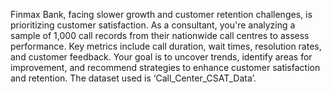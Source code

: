 Finmax Bank, facing slower growth and customer retention challenges, is prioritizing customer satisfaction.
As a consultant, you're analyzing a sample of 1,000 call records from their nationwide call centres to assess performance.
Key metrics include call duration, wait times, resolution rates, and customer feedback.
Your goal is to uncover trends, identify areas for improvement, and recommend strategies to enhance customer satisfaction and retention.
The dataset used is ‘Call_Center_CSAT_Data’.
